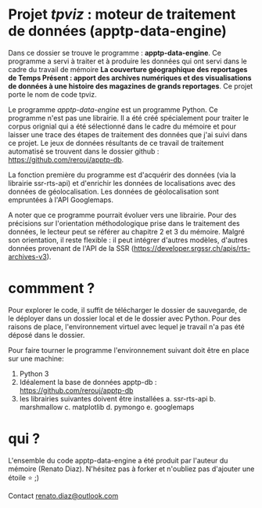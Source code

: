 # Projet *tpviz* : moteur de traitement de données  (apptp-data-engine)

Dans ce dossier se trouve le programme : **apptp-data-engine**. Ce programme a servi à traiter et à produire les données qui ont servi dans le cadre du travail de mémoire **La couverture géographique des reportages de Temps Présent : apport des archives numériques et des visualisations de données à une histoire des magazines de grands reportages**. Ce projet porte le nom de code tpviz.

Le programme *apptp-data-engine* est un programme Python. Ce programme n'est pas une librairie. Il a été créé spécialement pour traiter le corpus orignial qui a été sélectionné dans le cadre du mémoire et pour laisser une trace des étapes de traitement des données que j'ai suivi dans ce projet. Le jeux de données résultants de ce travail de traitement automatisé se trouvent dans le dossier github : https://github.com/rerouj/apptp-db. 

La fonction première du programme est d'acquérir des données (via la librairie ssr-rts-api) et d'enrichir les données de localisations avec des données de géolocalisation. Les données de géolocalisation sont empruntées à l'API Googlemaps.

A noter que ce programme pourrait évoluer vers une librairie. Pour des précisions sur l'orientation méthodologique prise dans le traitement des données, le lecteur peut se référer au chapitre 2 et 3 du mémoire. Malgré son orientation, il reste flexible : il peut intégrer d'autres modèles, d'autres données provenant de l'API de la SSR (https://developer.srgssr.ch/apis/rts-archives-v3).

# commment ?

Pour explorer le code, il suffit de télécharger le dossier de sauvegarde, de le déployer dans un dossier local et de le dossier avec Python. Pour des raisons de place, l'environnement virtuel avec lequel je travail n'a pas été déposé dans le dossier.

Pour faire tourner le programme l'environnement suivant doit être en place sur une machine:

1. Python 3
2. Idéalement la base de données apptp-db : https://github.com/rerouj/apptp-db
3. les librairies suivantes doivent être installées
    a. ssr-rts-api
    b. marshmallow
    c. matplotlib
    d. pymongo
    e. googlemaps

# qui ?

L'ensemble du code apptp-data-engine a été produit par l'auteur du mémoire (Renato Diaz). N'hésitez pas à forker et n'oubliez pas d'ajouter une étoile ⭐️ ;)

Contact renato.diaz@outlook.com

